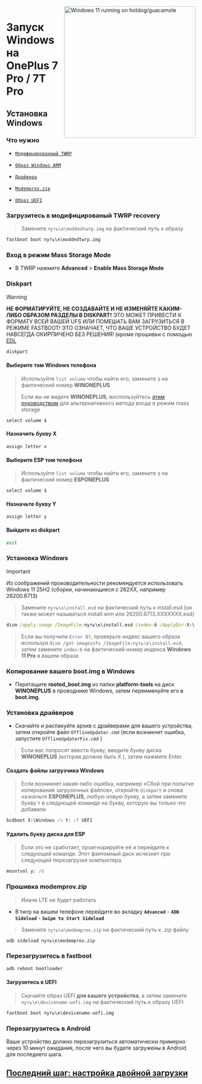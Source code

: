 <img align="right" src="https://github.com/n00b69/woa-op7/blob/main/op7.png" width="350" alt="Windows 11 running on hotdog/guacamole">

# Запуск Windows на OnePlus 7 Pro / 7T Pro

## Установка Windows

### Что нужно
- [`Модифицированный TWRP`](https://github.com/n00b69/woa-op7/releases/tag/Recovery)

- [`Образ Windows ARM`](https://arkt-7.github.io/woawin/)
  
- [`Драйвера`](https://github.com/n00b69/woa-op7/releases/tag/Drivers)

- [`Modemprov.zip`](https://github.com/n00b69/woa-op7/releases/download/Files/modemprov.zip)

- [`Образ UEFI`](https://github.com/n00b69/woa-op7/releases/tag/UEFI)

### Загрузитесь в модифицированый TWRP recovery
> Замените `путь\к\moddedtwrp.img` на фактический путь к образу
```cmd
fastboot boot путь\к\moddedtwrp.img
```

### Вход в режим Mass Storage Mode
- В TWRP нажмите **Advanced** > **Enable Mass Storage Mode**

### Diskpart
> [!WARNING]
> **НЕ ФОРМАТИРУЙТЕ, НЕ СОЗДАВАЙТЕ И НЕ ИЗМЕНЯЙТЕ КАКИМ-ЛИБО ОБРАЗОМ РАЗДЕЛЫ В DISKPART!** ЭТО МОЖЕТ ПРИВЕСТИ К ФОРМАТУ ВСЕЙ ВАШЕЙ UFS ИЛИ ПОМЕШАТЬ ВАМ ЗАГРУЗИТЬСЯ В РЕЖИМЕ FASTBOOT! ЭТО ОЗНАЧАЕТ, ЧТО ВАШЕ УСТРОЙСТВО БУДЕТ НАВСЕГДА ОКИРПИЧЕНО БЕЗ РЕШЕНИЯ! (кроме прошивки с помощью [EDL](edl-ru.md)
```cmd
diskpart
```

#### Выберите том Windows телефона
> Используйте `list volume` чтобы найти его, замените `$` на фактический номер **WINONEPLUS**
>
> Если вы не видите **WINONEPLUS**, воспользуйтесь [этим руководством](troubleshooting-ru.md#mass-storage-mode-does-not-work) для альтернативного метода входа в режим mass storage 
```diskpart
select volume $
``` 

#### Назначить букву X
```diskpart
assign letter x
``` 

#### Выберите ESP том телефона
> Используйте `list volume` чтобы найти его, замените `$` на фактический номер **ESPONEPLUS**
```diskpart
select volume $
``` 

#### Назначьте букву Y
```diskpart
assign letter y
```

#### Выйдите из diskpart
```cmd
exit
```

### Установка Windows
> [!Important]
> Из соображений производительности рекомендуется использовать Windows 11 25H2 (сборки, начинающиеся с 262XX, например 26200.6713)

> Замените `путь\к\install.esd` на фактический путь к install.esd (он также может называться install.wim или 26200.6713.XXXXXXX.esd)

```cmd
dism /apply-image /ImageFile:путь\к\install.esd /index:6 /ApplyDir:X:\
```

> Если вы получили `Error 87`, проверьте индекс вашего образа используя `dism /get-imageinfo /ImageFile:путь\к\install.esd`, затем замените `index:6` на фактический номер индекса **Windows 11 Pro** в вашем образе

### Копирование вашего boot.img в Windows
- Перетащите **rooted_boot.img** из папки **platform-tools** на диск **WINONEPLUS** в проводнике Windows, затем переименуйте его в **boot.img**.

### Установка драйверов
- Скачайте и распакуйте архив с драйверами для вашего устройства, затем откройте файл `OfflineUpdater.cmd` (если возникнет ошибка, запустите `OfflineUpdaterFix.cmd` )

> Если вас попросят ввести букву, введите букву диска **WINONEPLUS** (которая должна быть X ), затем нажмите Enter.
  
#### Создать файлы загрузчика Windows
> Если возникнет какая-либо ошибка, например «Сбой при попытке копирования загрузочных файлов», откройте `diskpart` и снова назначьте **ESPONEPLUS**, любую новую букву, а затем замените букву `Y` в следующей команде на букву, которую вы только что добавили 
```cmd
bcdboot X:\Windows /s Y: /f UEFI
```

#### Удалить букву диска для ESP
> Если это не сработает, проигнорируйте её и перейдите к следующей команде. Этот фантомный диск исчезнет при следующей перезагрузке компьютера.
```cmd
mountvol y: /d
```

### Прошивка modemprov.zip
> Иначе LTE не будет работать
- В twrp на вашем телефоне перейдите во вкладку **`Advanced`** - **`ADB Sideload`** - **`Swipe to Start Sideload`**

> Замените `путь\к\modemprov.zip` на фактический путь к .zip файлу
```cmd
adb sideload путь\к\modemprov.zip
```

### Перезагрузитесь в fastboot
```cmd
adb reboot bootloader
```

#### Загрузитесь в  UEFI
> Скачайте образ UEFI **для вашего устройства**, а затем замените `путь\к\devicename-uefi.img` на фактический путь к образу UEFI
```cmd
fastboot boot путь\к\devicename-uefi.img
```

### Перезагрузитесь в Android
Ваше устройство должно перезагрузиться автоматически примерно через 10 минут ожидания, после чего вы будете загружены в Android для последнего шага.

## [Последний шаг: настройка двойной загрузки](dualboot-selection-ru.md)

















